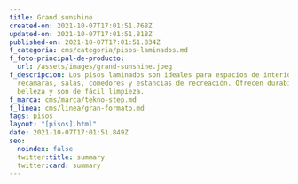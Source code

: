 ```yaml
---
title: Grand sunshine
created-on: 2021-10-07T17:01:51.768Z
updated-on: 2021-10-07T17:01:51.818Z
published-on: 2021-10-07T17:01:51.834Z
f_categoria: cms/categoria/pisos-laminados.md
f_foto-principal-de-producto:
  url: /assets/images/grand-sunshine.jpeg
f_descripcion: Los pisos laminados son ideales para espacios de interior como
  recamaras, salas, comedores y estancias de recreación. Ofrecen durabilidad,
  belleza y son de fácil limpieza.
f_marca: cms/marca/tekno-step.md
f_linea: cms/linea/gran-formato.md
tags: pisos
layout: "[pisos].html"
date: 2021-10-07T17:01:51.849Z
seo:
  noindex: false
  twitter:title: summary
  twitter:card: summary
---
```

